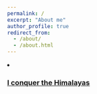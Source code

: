 ```yaml
---
permalink: /
excerpt: "About me"
author_profile: true
redirect_from: 
  - /about/
  - /about.html
---
```

<li>
    <div>
      <a href="https://yingjun-mou.github.io/cv/" style="background-image: url( ../images/Icon_coding.png )">
      </a>
      <div>        
        <a href="http://artemsheludko.com/adam-blog/"><h3>I conquer the Himalayas</h3></a>
      </div>
    </div>
</li>
